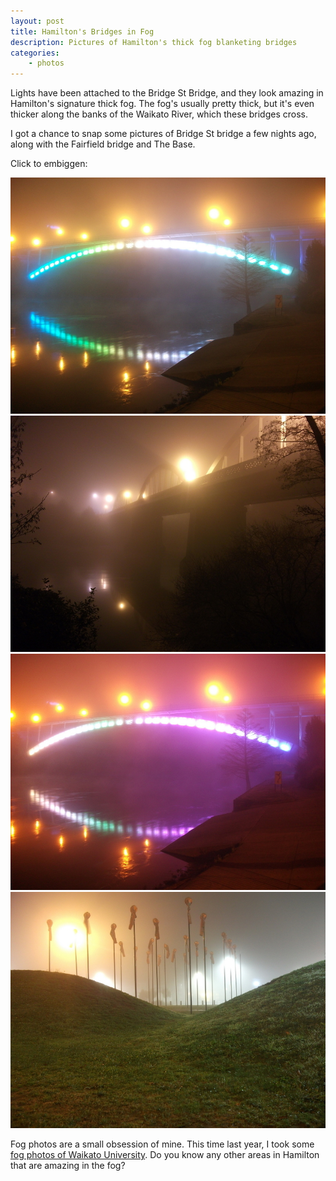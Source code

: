 ```yaml
---
layout: post
title: Hamilton's Bridges in Fog
description: Pictures of Hamilton's thick fog blanketing bridges
categories:
    - photos
---
```


Lights have been attached to the Bridge St Bridge, and they look amazing in
Hamilton's signature thick fog. The fog's usually pretty thick, but it's even
thicker along the banks of the Waikato River, which these bridges cross.

I got a chance to snap some pictures of Bridge St bridge a few nights ago,
along with the Fairfield bridge and The Base.

Click to embiggen:

<div class="gallery">
<a href="/images/bridgefog/bridge-st-blue.jpg" title="Bridge St Bridge, Hamilton">
    <img src="/images/bridgefog/bridge-st-blue.jpg">
</a>
<a href="/images/bridgefog/fairfield-bridge.jpg" title="Fairfield Bridge, Hamilton">
    <img src="/images/bridgefog/fairfield-bridge.jpg">
</a>
<a href="/images/bridgefog/bridge-st-pink.jpg" title="Bridge St Bridge, Hamilton">
    <img src="/images/bridgefog/bridge-st-pink.jpg">
</a>
<a href="/images/bridgefog/thebase.jpg" title="The Base Shopping Centre, Te Rapa, Hamilton">
    <img src="/images/bridgefog/thebase.jpg">
</a>
</div>

Fog photos are a small obsession of mine. This time last year, I took some 
[fog photos of Waikato University](/fog/). Do you know any other areas in
Hamilton that are amazing in the fog?
